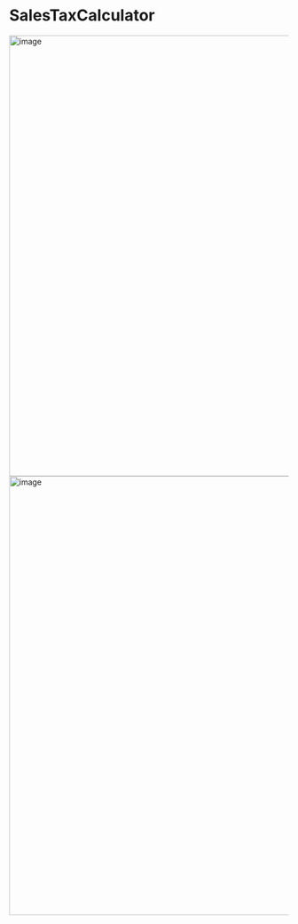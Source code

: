 # SalesTaxCalculator

<img width="793" alt="image" src="https://user-images.githubusercontent.com/8330262/177012684-2f62dcfa-c1af-4a9d-99c8-e6a2a32121ce.png">


<img width="790" alt="image" src="https://user-images.githubusercontent.com/8330262/177012754-fa48906c-60b9-4484-b281-761083972938.png">
